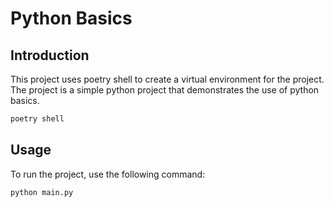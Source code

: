 # Python Basics

## Introduction
This project uses poetry shell to create a virtual environment for the project. The project is a simple python project that demonstrates the use of python basics.

```bash
poetry shell

```

## Usage
To run the project, use the following command:

```bash
python main.py
```
